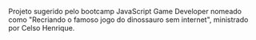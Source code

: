 Projeto sugerido pelo bootcamp JavaScript Game Developer nomeado como "Recriando o famoso jogo do dinossauro sem internet", ministrado por Celso Henrique.